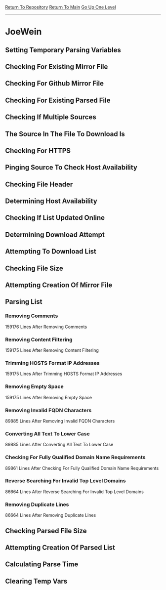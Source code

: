 [Return To Repository](https://github.com/deathbybandaid/piholeparser/)
[Return To Main](https://github.com/deathbybandaid/piholeparser/blob/master/RecentRunLogs/Mainlog.md)
[Go Up One Level](https://github.com/deathbybandaid/piholeparser/blob/master/RecentRunLogs/TopLevelScripts/30-Processing-External-Blacklists.md)
____________________________________
# JoeWein
## Setting Temporary Parsing Variables
## Checking For Existing Mirror File
## Checking For Github Mirror File
## Checking For Existing Parsed File
## Checking If Multiple Sources
## The Source In The File To Download Is
## Checking For HTTPS
## Pinging Source To Check Host Availability
## Checking File Header
## Determining Host Availability
## Checking If List Updated Online
## Determining Download Attempt
## Attempting To Download List
## Checking File Size
## Attempting Creation Of Mirror File
## Parsing List
### Removing Comments
159176 Lines After Removing Comments
### Removing Content Filtering
159175 Lines After Removing Content Filtering
### Trimming HOSTS Format IP Addresses
159175 Lines After Trimming HOSTS Format IP Addresses
### Removing Empty Space
159175 Lines After Removing Empty Space
### Removing Invalid FQDN Characters
89885 Lines After Removing Invalid FQDN Characters
### Converting All Text To Lower Case
89885 Lines After Converting All Text To Lower Case
### Checking For Fully Qualified Domain Name Requirements
89861 Lines After Checking For Fully Qualified Domain Name Requirements
### Reverse Searching For Invalid Top Level Domains
86664 Lines After Reverse Searching For Invalid Top Level Domains
### Removing Duplicate Lines
86664 Lines After Removing Duplicate Lines
## Checking Parsed File Size
## Attempting Creation Of Parsed List
## Calculating Parse Time
## Clearing Temp Vars
